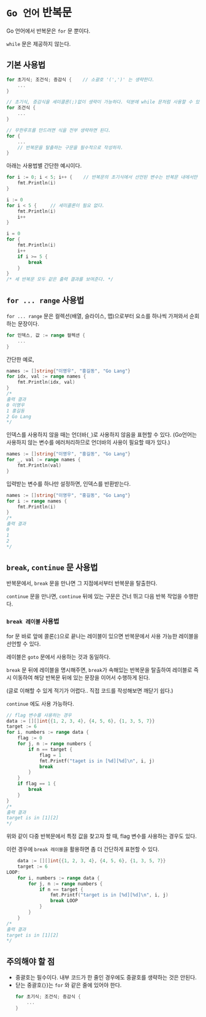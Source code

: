 # `Go 언어` 반복문

Go 언어에서 반복문은 `for` 문 뿐이다.

`while` 문은 제공하지 않는다.

## 기본 사용법

```go
for 초기식; 조건식; 증감식 {    // 소괄호 '(',')' 는 생략한다.
    ...
}

// 초기식, 증감식을 세미콜론(;)없이 생략이 가능하다. 덕분에 while 문처럼 사용할 수 있다.
for 조건식 {
    ...
}

// 무한루프를 만드려면 식을 전부 생략하면 된다.
for {
    ...
    // 반복문을 탈출하는 구문을 필수적으로 작성하자.
}
```

아래는 사용법별 간단한 예시이다.

```go
for i := 0; i < 5; i++ {    // 반복문의 초기식에서 선언된 변수는 반복문 내에서만 사용 가능하다.
    fmt.Println(i)
}

i := 0
for i < 5 {     // 세미콜론이 필요 없다.
    fmt.Println(i)
    i++
}

i = 0
for {
    fmt.Println(i)
    i++
    if i >= 5 {
        break
    }
}
/* 세 반복문 모두 같은 출력 결과를 보여준다. */
```
## `for ... range` 사용법

`for ... range` 문은 컬렉션(배열, 슬라이스, 맵)으로부터 요소를 하나씩 가져와서 순회하는 문장이다.

```go
for 인덱스, 값 := range 컬렉션 {
    ...
}
```

간단한 예로,

```go
names := []string{"이영우", "홍길동", "Go Lang"}
for idx, val := range names {
    fmt.Println(idx, val)
}
/*
출력 결과
0 이영우
1 홍길동
2 Go Lang
*/
```

인덱스를 사용하지 않을 때는 언더바(`_`)로 사용하지 않음을 표현할 수 있다. (Go언어는 사용하지 않는 변수를 에러처리하므로 언더바의 사용이 필요할 때가 있다.)

```go
names := []string{"이영우", "홍길동", "Go Lang"}
for _, val := range names {
    fmt.Println(val)
}
```

입력받는 변수를 하나만 설정하면, 인덱스를 반환받는다.

```go
names := []string{"이영우", "홍길동", "Go Lang"}
for i := range names {
    fmt.Println(i)
}
/*
출력 결과
0
1
2
*/
```

## `break`, `continue` 문 사용법

반복문에서, `break` 문을 만나면 그 지점에서부터 반복문을 탈출한다.

`continue` 문을 만나면, `continue` 뒤에 있는 구문은 건너 뛰고 다음 반복 작업을 수행한다.


### **`break 레이블` 사용법**

for 문 바로 앞에 콜론(:)으로 끝나는 레이블이 있으면 반복문에서 사용 가능한 레이블을 선언할 수 있다.

레이블은 `goto` 문에서 사용하는 것과 동일하다.

`break` 문 뒤에 레이블을 명시해주면, `break`가 속해있는 반복문을 탈출하여 레이블로 즉시 이동하여 해당 반복문 뒤에 있는 문장을 이어서 수행하게 된다.

(글로 이해할 수 있게 적기가 어렵다.. 직접 코드를 작성해보면 깨닫기 쉽다.)

`continue` 에도 사용 가능하다.

```go
// flag 변수를 사용하는 경우
data := [][]int{{1, 2, 3, 4}, {4, 5, 6}, {1, 3, 5, 7}}
target := 6
for i, numbers := range data {
    flag := 0
    for j, n := range numbers {
        if n == target {
            flag = 1
            fmt.Printf("taget is in [%d][%d]\n", i, j)
            break
        }
    }
    if flag == 1 {
        break
    }
}
/*
출력 결과
target is in [1][2]
*/
```

위와 같이 다중 반복문에서 특정 값을 찾고자 할 때, flag 변수를 사용하는 경우도 있다.

이런 경우에 `break 레이블`을 활용하면 좀 더 간단하게 표현할 수 있다.

```go
	data := [][]int{{1, 2, 3, 4}, {4, 5, 6}, {1, 3, 5, 7}}
	target := 6
LOOP:
	for i, numbers := range data {
		for j, n := range numbers {
			if n == target {
				fmt.Printf("target is in [%d][%d]\n", i, j)
				break LOOP
			}
		}
	}
/*
출력 결과
target is in [1][2]
*/
```

## 주의해야 할 점

- 중괄호는 필수이다. 내부 코드가 한 줄인 경우에도 중괄호를 생략하는 것은 안된다.
- 닫는 중괄호(`}`)는 `for` 와 같은 줄에 있어야 한다.
    ```go
    for 초기식; 조건식; 증감식 {
        ...
    }
    ```